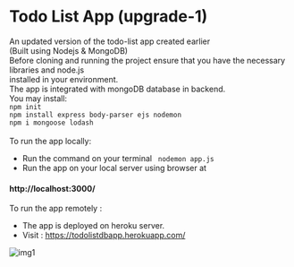 # Todo List App (upgrade-1)<br>
An updated version of the todo-list app created earlier <br>
(Built using Nodejs & MongoDB)<br>
Before cloning and running the project ensure that you have the necessary libraries and node.js<br>
installed in your environment.<br>
The app is integrated with mongoDB database in backend.<br>
You may install:<br>
```npm init```<br>
```npm install express body-parser ejs nodemon```<br>
```npm i mongoose lodash```<br>
<br> 
To run the app locally: <br>
* Run the command on your terminal ``` nodemon app.js``` <br>
* Run the app on your local server using browser at <br>
#### http://localhost:3000/<br>
To run the app remotely : <br>
* The app is deployed on heroku server. 
* Visit : https://todolistdbapp.herokuapp.com/ <br>

![img1](https://github.com/Surajv311/Todo-List-updated/blob/master/images/1.jpg)<br>

<!--![img2](https://github.com/Surajv311/Todo-List-updated/blob/master/images/1upd.jpg)<br> -->
